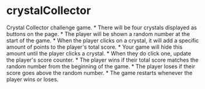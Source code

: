 # crystalCollector
Crystal Collector challenge game.      * There will be four crystals displayed as buttons on the page.     * The player will be shown a random number at the start of the game.     * When the player clicks on a crystal, it will add a specific amount of points to the player's total score.       * Your game will hide this amount until the player clicks a crystal.      * When they do click one, update the player's score counter.    * The player wins if their total score matches the random number from the beginning of the game.     * The player loses if their score goes above the random number.     * The game restarts whenever the player wins or loses.
